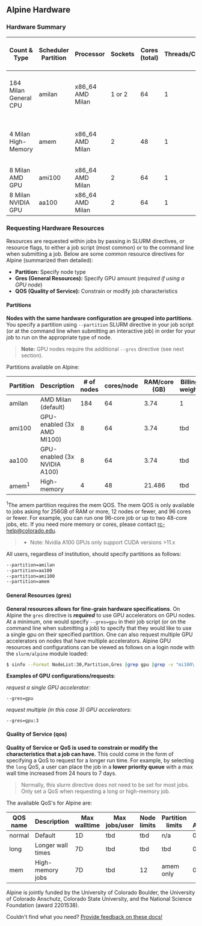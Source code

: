 ## Alpine Hardware

### Hardware Summary

| Count & Type          | Scheduler Partition | Processor | Sockets | Cores (total) | Threads/Core | RAM/Core (GB) | L3 Cache (MB) | GPU type | GPU count | Local Disk Capacity & Type | Fabric | OS |
| --------------------- | ------------------- | --------- | ------- | ------------- | ------------ | ------------- | ------------- | -------- | --------- | -------------------------- | ------ | -- |
| 184 Milan General CPU | amilan | x86_64 AMD Milan | 1 or 2 | 64 | 1 |  3.2 |  239 | 32 | N/A         | 0 | 416G SSD | HDR-100 InfiniBand (200Gb inter-node fabric) | RHEL 8.4|
| 4 Milan High-Memory   | amem   | x86_64 AMD Milan | 2      | 48 | 1 | 21.5 |      |    | N/A         | 0 | 416G SSD | HDR-100 InfiniBand (200Gb inter-node fabric) | RHEL 8.4 |
| 8 Milan AMD GPU       | ami100 | x86_64 AMD Milan | 2      | 64 | 1 |  3.2 |  239 | 32 | AMD MI100   | 3 | 416G SSD | 2x25 Gb Ethernet +RoCE | RHEL 8.4 |
| 8 Milan NVIDIA GPU    | aa100  | x86_64 AMD Milan | 2      | 64 | 1 |  3.2 |  239 | 32 | NVIDIA A100 | 3 | 416G SSD | 2x25 Gb Ethernet +RoCE | RHEL 8.4 |

### Requesting Hardware Resources
Resources are requested within jobs by passing in SLURM directives, or resource flags, to either a job script (most common) or to the command line when submitting a job. Below are some common resource directives for Alpine (summarized then detailed):
* **Partition:** Specify node type
* **Gres (General Resources):** Specify GPU amount (*required if using a GPU node*)
* **QOS (Quality of Service):** Constrain or modify job characteristics


#### Partitions

**Nodes with the same hardware configuration are grouped into partitions**. You specify a partition using `--partition` SLURM directive in your job script (or at the command line when submitting an interactive job) in order for your job to run on the appropriate type of node. 

> **Note:** GPU nodes require the additional `--gres` directive (see next section).

Partitions available on Alpine:


| Partition | Description                  | # of nodes | cores/node | RAM/core (GB) | Billing weight | Default/Max Walltime     |
| --------- | ---------------------------- | ---------- | ---------- | ------------- | -------------- | ------------------------ |
| amilan    | AMD Milan (default)          | 184        | 64         |   3.74        | 1              | 24H, 24H                 |
| ami100    | GPU-enabled (3x AMD MI100)   | 8          | 64         |   3.74        | tbd            | 24H, 24H                 |
| aa100     | GPU-enabled (3x NVIDIA A100) | 8          | 64         |   3.74        | tbd            | 24H, 24H                 |
| amem<sup>1</sup> | High-memory           | 4          | 48         | 21.486        | tbd            |  4H,  7D                 |

<sup>1</sup>The amem partition requires the mem QOS. The mem QOS is only available to jobs asking for 256GB of RAM or more, 12 nodes or fewer, and 96 cores or fewer. For example, you can run one 96-core job or up to two 48-core jobs, etc. If you need more memory or cores, please contact rc-help@colorado.edu.

> * Note: Nvidia A100 GPUs only support CUDA versions >11.x

All users, regardless of institution, should specify partitions as follows:
```bash
--partition=amilan
--partition=aa100
--partition=ami100
--partition=amem
```

#### General Resources (gres)

**General resources allows for fine-grain hardware specifications**. On Alpine the `gres` directive is _**required**_ to use GPU accelerators on GPU nodes. At a minimum, one would specify `--gres=gpu` in their job script (or on the command line when submitting a job) to specify that they would like to use a single gpu on their specified partition. One can also request multiple GPU accelerators on nodes that have multiple accelerators. Alpine GPU resources and configurations can be viewed as follows on a login node with the `slurm/alpine` module loaded:

```bash
$ sinfo --Format NodeList:30,Partition,Gres |grep gpu |grep -v "mi100\|a100"
```

__Examples of GPU configurations/requests__:

_request a single GPU accelerator:_
```
--gres=gpu
```
_request multiple (in this case 3) GPU accelerators:_
```
--gres=gpu:3
```

#### Quality of Service (qos)

**Quality of Service or QoS is used to constrain or modify the characteristics that a job can have.** This could come in the form of specifying a QoS to request for a longer run time. For example, by selecting the `long` QoS, a user can place the job in a **lower priority queue** with a max wall time increased from 24 hours to 7 days.

> Normally, this slurm directive does not need to be set for most jobs. Only set a QoS when requesting a long or high-memory job.

The available QoS's for Alpine are:

| QOS name    | Description                | Max walltime    | Max jobs/user | Node limits        | Partition limits | Priority Adjustment  |
| ----------- | -------------------------- | --------------- | ------------- | ------------------ | ---------------- | ---------------------|
| normal      | Default                    | 1D              | tbd           | tbd | n/a       | 0 |
| long        | Longer wall times          | 7D              | tbd           | tbd | tbd       | 0 |
| mem         | High-memory jobs           | 7D              | tbd           | 12  | amem only | 0 |

Alpine is jointly funded by the University of Colorado Boulder, the University of Colorado Anschutz, Colorado State University, and the National Science Foundation (award 2201538).

Couldn't find what you need? [Provide feedback on these docs!](https://forms.gle/bSQEeFrdvyeQWPtW9)
